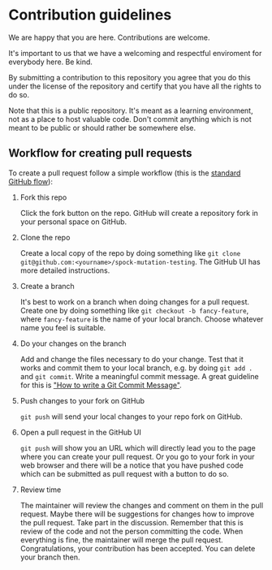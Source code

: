 # Contribution guidelines

We are happy that you are here. Contributions are welcome.

It's important to us that we have a welcoming and respectful enviroment for everybody here. Be kind.

By submitting a contribution to this repository you agree that you do this under the license of the repository and certify that you have all the rights to do so.

Note that this is a public repository. It's meant as a learning environment, not as a place to host valuable code. Don't commit anything which is not meant to be public or should rather be somewhere else.

## Workflow for creating pull requests

To create a pull request follow a simple workflow (this is the [standard GitHub flow](https://help.github.com/en/articles/github-flow)):

1. Fork this repo

   Click the fork button on the repo. GitHub will create a repository fork in your personal space on GitHub.

2. Clone the repo

   Create a local copy of the repo by doing something like `git clone git@github.com:<yourname>/spock-mutation-testing`. The GitHub UI has more detailed instructions.

3. Create a branch

   It's best to work on a branch when doing changes for a pull request. Create one by doing something like `git checkout -b fancy-feature`, where `fancy-feature` is the name of your local branch. Choose whatever name you feel is suitable.

4. Do your changes on the branch

   Add and change the files necessary to do your change. Test that it works and commit them to your local branch, e.g. by doing `git add .` and `git commit`. Write a meaningful commit message. A great guideline for this is ["How to write a Git Commit Message"](https://chris.beams.io/posts/git-commit/).

5. Push changes to your fork on GitHub

   `git push` will send your local changes to your repo fork on GitHub.

6. Open a pull request in the GitHub UI

   `git push` will show you an URL which will directly lead you to the page where you can create your pull request. Or you go to your fork in your web browser and there will be a notice that you have pushed code which can be submitted as pull request with a button to do so.

7. Review time

   The maintainer will review the changes and comment on them in the pull request. Maybe there will be suggestions for changes how to improve the pull request. Take part in the discussion. Remember that this is review of the code and not the person committing the code. When everything is fine, the maintainer will merge the pull request. Congratulations, your contribution has been accepted. You can delete your branch then.